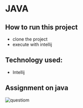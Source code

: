 # JAVA


## How to run this project
- clone the project
- execute with intellij


## Technology used:
- Intellij


## Assignment on java

 ![questiom](https://user-images.githubusercontent.com/122162468/218146484-76b97b26-a8b1-474f-97b3-0daaec6e0b20.JPG)

